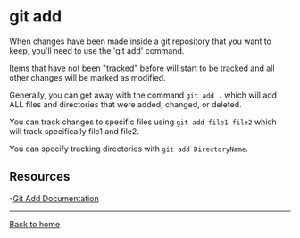 # git add

When changes have been made inside a git repository that you want to keep, you'll need to use the 'git add' command.  

Items that have not been "tracked" before will start to be tracked and all other changes will be marked as modified.

Generally, you can get away with the command `git add .` which will add ALL files and directories that were added, changed, or deleted.

You can track changes to specific files using `git add file1 file2` which will track specifically file1 and file2.  

You can specify tracking directories with `git add DirectoryName`.

## Resources

-[Git Add Documentation](https://git-scm.com/docs/git-add)

---

[Back to home](../README.md)
